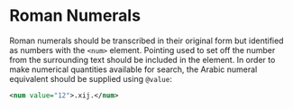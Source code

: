 # Roman Numerals

Roman numerals should be transcribed in their original form but identified as numbers with the `<num>` element. Pointing used to set off the number from the surrounding text should be included in the element. In order to make numerical quantities available for search, the Arabic numeral equivalent should be supplied using `@value`:

```xml
<num value="12">.xij.</num>
```
